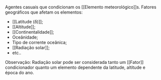Agentes casuais que condicionam os [[Elemento meteorológico]]s.
Fatores geográficos que afetam os elementos: 
- [[Latitude (δ)]];
- [[Altitude]];
- [[Continentalidade]];
- Oceânidade;
- Tipo de corrente oceânica;
- [[Radiação solar]];
- etc..

Observação: Radiação solar pode ser considerada tanto um [[Fator]] condicionador quanto um elemento dependente da latitude, altitude e época do ano.